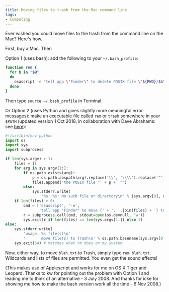 ```yaml
---
title: Moving files to trash from the Mac command line
tags:
- Computing
---
```

Ever wished you could move files to the trash from the command line on the Mac? Here's how.

First, buy a Mac. Then

Option 1 (uses bash): add the following to your <code>~/.bash_profile</code>:

```bash
function rem {
  for b in "$@"
  do
    osascript -e "tell app \"Finder\" to delete POSIX file \"${PWD}/$b\""
  done
}
```

Then type <code>source ~/.bash_profile</code> in Terminal.

Or Option 2 (uses Python and gives slightly more meaningful error messages): make an executable file called <code>rem</code> or <code>trash</code> somewhere in your <code>$PATH</code> (updated version 1 Oct 2018, in collaboration with Dave Abrahams: see [here](https://gist.github.com/dabrahams/14fedc316441c350b382528ea64bc09c)):

```python
#!/usr/bin/env python
import os
import sys
import subprocess

if len(sys.argv) > 1:
    files = []
    for arg in sys.argv[1:]:
        if os.path.exists(arg):
            p = os.path.abspath(arg).replace('\\', '\\\\').replace('"', '\\"')
            files.append('the POSIX file "' + p + '"')
        else:
            sys.stderr.write(
                "%s: %s: No such file or directory\n" % (sys.argv[0], arg))
    if len(files) > 0:
        cmd = ['osascript', '-e',
               'tell app "Finder" to move {' + ', '.join(files) + '} to trash']
        r = subprocess.call(cmd, stdout=open(os.devnull, 'w'))
        sys.exit(r if len(files) == len(sys.argv[1:]) else 1)
else:
    sys.stderr.write(
        'usage: %s file(s)\n'
        '       move file(s) to Trash\n' % os.path.basename(sys.argv[0]))
    sys.exit(64) # matches what rm does on my system
```

Now, either way, to move <code>blah.txt</code> to Trash, simply type <code>rem blah.txt</code>. Wildcards and lists of files are permitted. You even get the sound effects!

(This makes use of Applescript and works for me on OS X Tiger and Leopard. Thanks to kw for pointing out the problem with Option 1 and leading me to think of an alternative - 3 July 2008. And thanks for icke for showing me how to make the bash version work all the time - 6 Nov 2008.)
